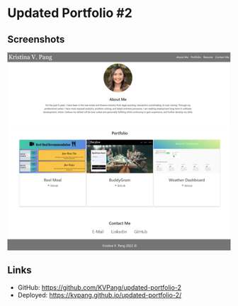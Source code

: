 # Updated Portfolio #2

## Screenshots
![Main](./assets/images/page(1).JPG)
![Page](./assets/images/page(2).JPG)

## Links 
- GitHub: https://github.com/KVPang/updated-portfolio-2
- Deployed: https://kvpang.github.io/updated-portfolio-2/